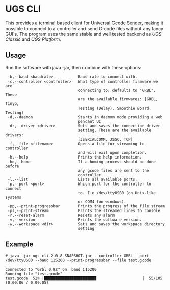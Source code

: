 # UGS CLI

This provides a terminal based client for Universal Gcode Sender, making it possible to connect to a controller and send
G-code files without any fancy GUI's. The program uses the same stable and well tested backend as *UGS Classic* and
*UGS Platform*.

## Usage
Run the software with java -jar, then combine with these options:

```
 -b,--baud <baudrate>           Baud rate to connect with.
 -c,--controller <controller>   What type of controller firmware we are
                                connecting to, defaults to "GRBL". These
                                are the available firmwares: [GRBL, TinyG,
                                Testing (Delay), Smoothie Board, Testing]
 -d,--daemon                    Starts in daemon mode providing a web
                                pendant UI
 -dr,--driver <driver>          Sets and saves the connection driver
                                setting. These are the available drivers:
                                [JSERIALCOMM, JSSC, TCP]
 -f,--file <filename>           Opens a file for streaming to controller
                                and will exit upon completion.
 -h,--help                      Prints the help information.
 -ho,--home                     If a homing process should be done before
                                any gcode files are sent to the
                                controller.
 -l,--list                      Lists all available ports.
 -p,--port <port>               Which port for the controller to connect
                                to. I.e /dev/ttyUSB0 (on Unix-like systems
                                or COM4 (on windows).
 -pp,--print-progressbar        Prints the progress of the file stream
 -ps,--print-stream             Prints the streamed lines to console
 -r,--reset-alarm               Resets any alarm
 -v,--version                   Prints the software version.
 -w,--workspace <dir>           Sets and saves the workspace directory
                                setting
 ```
 
 ## Example
 
```
# java -jar ugs-cli-2.0.8-SNAPSHOT.jar --controller GRBL --port /dev/ttyUSB0 --baud 115200 --print-progressbar --file test.gcode

Connected to "Grbl 0.9z" on  baud 115200
Running file "test.gcode"
test.gcode  52% │██████████████████████▉                    │  55/105 (0:00:06 / 0:00:05) 
```
